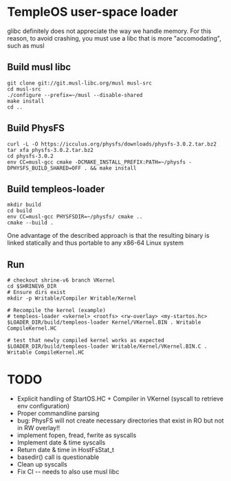 # TempleOS user-space loader

glibc definitely does not appreciate the way we handle memory.
For this reason, to avoid crashing, you must use a libc that is more "accomodating", such as musl

## Build musl libc

    git clone git://git.musl-libc.org/musl musl-src
    cd musl-src
    ./configure --prefix=~/musl --disable-shared
    make install
    cd ..

## Build PhysFS

    curl -L -O https://icculus.org/physfs/downloads/physfs-3.0.2.tar.bz2
    tar xfa physfs-3.0.2.tar.bz2
    cd physfs-3.0.2
    env CC=musl-gcc cmake -DCMAKE_INSTALL_PREFIX:PATH=~/physfs -DPHYSFS_BUILD_SHARED=OFF . && make install

## Build templeos-loader

    mkdir build
    cd build
    env CC=musl-gcc PHYSFSDIR=~/physfs/ cmake ..
    cmake --build .

One advantage of the described approach is that the resulting binary is linked statically and thus portable to any x86-64 Linux system

## Run

    # checkout shrine-v6 branch VKernel
    cd $SHRINEV6_DIR
    # Ensure dirs exist
    mkdir -p Writable/Compiler Writable/Kernel

    # Recompile the kernel (example)
    # templeos-loader <vkernel> <rootfs> <rw-overlay> <my-startos.hc>
    $LOADER_DIR/build/templeos-loader Kernel/VKernel.BIN . Writable CompileKernel.HC

    # test that newly compiled kernel works as expected
    $LOADER_DIR/build/templeos-loader Writable/Kernel/VKernel.BIN.C . Writable CompileKernel.HC

# TODO

- Explicit handling of StartOS.HC + Compiler in VKernel (syscall to retrieve env configuration)
- Proper commandline parsing
- bug: PhysFS will not create necessary directories that exist in RO but not in RW overlay!!
- implement fopen, fread, fwrite as syscalls
- Implement date & time syscalls
- Return date & time in HostFsStat_t
- basedir() call is questionable
- Clean up syscalls
- Fix CI -- needs to also use musl libc
